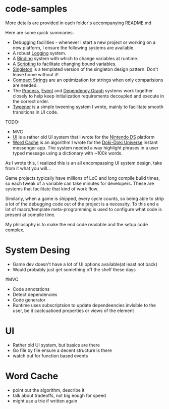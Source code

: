 # code-samples
More details are provided in each folder's accompanying README.md

Here are some quick summaries:

* Debugging facilities - whenever I start a new project or working on a new platform, I ensure the following systems are available.
 * A robust [Logging](/Debugging/Logging) system.
 * A [Binding](/Debugging/Binding) system with which to change variables at runtime.
 * A [Scripting](/Debugging/Scripting) to facilitate changing bound variables.
* [Singleton](/Singleton) is a templated version of the singleton design pattern.  Don't leave home without it!
* [Compact Strings](/CompactString) are an optimization for strings when only comparisions are needed.
* The [Process](/Process), [Event](/Event) and [Dependency Graph](/Graph/Dependency) systems work together closely to help keep initialization requirements decoupled and execute in the correct order.
* [Tweener](/Tweener) is a simple tweening system I wrote, mainly to facilitate smooth transitions in UI code.

TODO:
* MVC
* [UI](/UI) is a rather old UI system that I wrote for the [Nintendo DS](https://en.wikipedia.org/wiki/Nintendo_DS) platform
* [Word Cache](/WordCache) is an algorithm I wrote for the [Doki-Doki Universe](https://www.youtube.com/watch?v=H7hFijr5v-c) instant messenger app.  The system needed a way highlight phrases in a user typed message using a dictionary with ~100k words.

As I wrote this, I realized this is an all encompassing UI system design, take from it what you will...

Game projects typically have millions of LoC and long compile build times, so each tweak of a variable can take minutes for developers.  These are systems that facilitate that kind of work flow.

Similarly, when a game is shipped, every cycle counts, so being able to strip a lot of the debugging code out of the project is a necessity.  To this end a lot of macro/template meta-programming is used to configure what code is present at compile time.

My philosophy is to make the end code readable and the setup code complex.

# System Desing
* Game dev doesn't have a lot of UI options available(at least not back)
* Would probably just get something off the shelf these days

#MVC
* Code annotations
* Detect dependencies
* Code generator
* Runtime uses subscriptsion to update dependeencies invisible to the user, be it caclcuatioed properties or views of the element

# UI
* Rather old UI system, but basics are there
* Go file by file ensure a decent structure is there
* watch out for function based events

# Word Cache
* point out the algorithm, describe it
* talk about tradeoffs, not big eough for speed
* might use a trie if written again